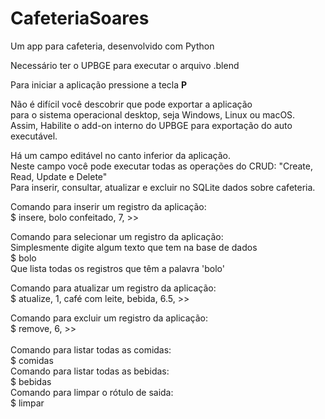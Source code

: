 # CafeteriaSoares<br>
Um app para cafeteria, desenvolvido com Python<br>

Necessário ter o UPBGE para executar o arquivo .blend<br>

Para iniciar a aplicação pressione a tecla <strong>P</strong><br>

Não é difícil você descobrir que pode exportar a aplicação<br>
para o sistema operacional desktop, seja Windows, Linux ou macOS.<br>
Assim, Habilite o add-on interno do UPBGE para exportação do auto executável.<br>

Há um campo editável no canto inferior da aplicação.<br>
Neste campo você pode executar todas as operações do CRUD: "Create, Read, Update e Delete"<br>
Para inserir, consultar, atualizar e excluir no SQLite dados sobre cafeteria.<br>

Comando para inserir um registro da aplicação: <br>
$ insere, bolo confeitado, 7, >> <br>

Comando para selecionar um registro da aplicação: <br>
Simplesmente digite algum texto que tem na base de dados <br>
$ bolo  <br>
Que lista todas os registros que têm a palavra 'bolo'<br>

Comando para atualizar um registro da aplicação: <br>
$ atualize, 1, café com leite, bebida, 6.5, >> <br>

Comando para excluir um registro da aplicação: <br>
$ remove, 6, >> <br><br>
Comando para listar todas as comidas: <br>
$ comidas<br>
Comando para listar todas as bebidas: <br>
$ bebidas<br>
Comando para limpar o rótulo de saida:<br>
$ limpar





